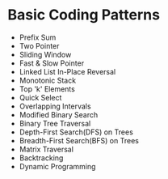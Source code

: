 # Basic Coding Patterns
* Prefix Sum
* Two Pointer
* Sliding Window
* Fast & Slow Pointer
* Linked List In-Place Reversal 
* Monotonic Stack
* Top 'k' Elements
* Quick Select
* Overlapping Intervals
* Modified Binary Search
* Binary Tree Traversal
* Depth-First Search(DFS) on Trees
* Breadth-First Search(BFS) on Trees
* Matrix Traversal
* Backtracking
* Dynamic Programming